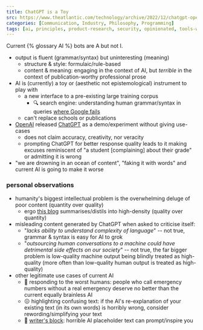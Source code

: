 ```yaml
---
title: ChatGPT is a Toy
src: https://www.theatlantic.com/technology/archive/2022/12/chatgpt-openai-artificial-intelligence-writing-ethics/672386
categories: [Communication, Industry, Philosophy, Programming]
tags: [ai, principles, product-research, security, opinionated, tools-web]
---
```


Current {% glossary AI %} bots are A but not I.

- output is fluent (grammar/syntax) but uninteresting (meaning)
  + structure & style: formulaic/rule-based
  + content & meaning: engaging in the context of AI, but *terrible* in the context of publication-worthy professional prose
- AI is (currently) a toy or (aesthetic not epistemological) instrument to play with
  + a new interface to a pre-existing large training corpus
    * :mag: search engine: understanding human grammar/syntax in queries [where Google fails](https://www.theatlantic.com/ideas/archive/2022/06/google-search-algorithm-internet/661325)
  + can't replace schools or publications
- [OpenAI](http://openai.com) released [ChatGPT](https://en.wikipedia.org/wiki/ChatGPT) as a demo/experiment without giving use-cases
  + does not claim accuracy, creativity, nor veracity
  + prompting ChatGPT for better response quality leads to it making excuses reminiscent of "a student [complaining] about their grade" or admitting it is wrong
- "we are drowning in an ocean of content", "faking it with words" and current AI is going to make it worse

### personal observations

- humanity's biggest intellectual problem is the overwhelming deluge of poor content (quantity over quality)
  + ergo [this blog](/) summarises/distils into high-density (quality over quantity)
- misleading content generated by ChatGPT when asked to criticise itself:
  + "*lacks ability to understand complexity of language*" -- not true, grammar & syntax is easy for AI to grok
  + "*outsourcing human conversations to a machine could have detrimental side effects on our society*" -- not true, the far bigger problem is low-quality machine output being blindly treated as high-quality (more often than low-quality human output is treated as high-quality)
- other legitimate use cases of current AI
  + :robot: responding to the worst humans: people who call emergency numbers without a real emergency deserve no better than the current equally brainless AI
  + :confounded: highlighting confusing text: if the AI's re-explanation of your existing text (in its own words) is horribly wrong, consider rewording/simplifying your text
  + :scroll: [writer's block](https://en.wikipedia.org/wiki/Writer%27s_block): horrible AI placeholder text can prompt/inspire you
